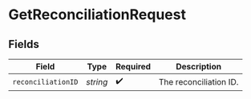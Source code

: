 # GetReconciliationRequest


## Fields

| Field                  | Type                   | Required               | Description            |
| ---------------------- | ---------------------- | ---------------------- | ---------------------- |
| `reconciliationID`     | *string*               | :heavy_check_mark:     | The reconciliation ID. |